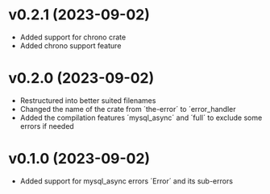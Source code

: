 # v0.2.1 (2023-09-02)
- Added support for chrono crate
- Added chrono support feature

# v0.2.0 (2023-09-02)
- Restructured into better suited filenames
- Changed the name of the crate from ´the-error´ to ´error_handler
- Added the compilation features ´mysql_async´ and ´full´ to exclude some errors if needed

# v0.1.0 (2023-09-02)
- Added support for mysql_async errors ´Error´ and its sub-errors